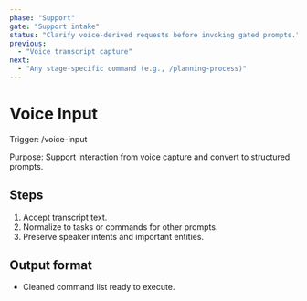 ```yaml
---
phase: "Support"
gate: "Support intake"
status: "Clarify voice-derived requests before invoking gated prompts."
previous:
  - "Voice transcript capture"
next:
  - "Any stage-specific command (e.g., /planning-process)"
---
```


# Voice Input

Trigger: /voice-input

Purpose: Support interaction from voice capture and convert to structured prompts.

## Steps

1. Accept transcript text.
2. Normalize to tasks or commands for other prompts.
3. Preserve speaker intents and important entities.

## Output format

- Cleaned command list ready to execute.

